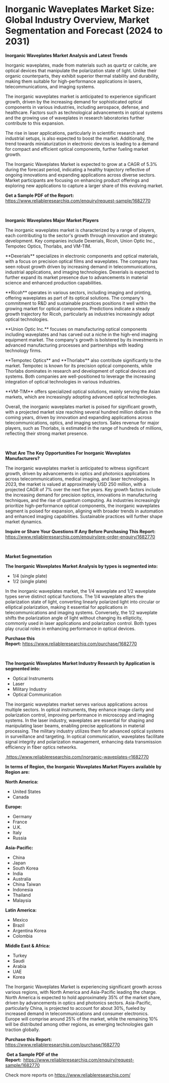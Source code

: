 <p><h1>Inorganic Waveplates Market Size: Global Industry Overview, Market Segmentation and Forecast (2024 to 2031)</h1></p><p><strong>Inorganic Waveplates Market Analysis and Latest Trends</strong></p>
<p><p>Inorganic waveplates, made from materials such as quartz or calcite, are optical devices that manipulate the polarization state of light. Unlike their organic counterparts, they exhibit superior thermal stability and durability, making them suitable for high-performance applications in lasers, telecommunications, and imaging systems.</p><p>The inorganic waveplates market is anticipated to experience significant growth, driven by the increasing demand for sophisticated optical components in various industries, including aerospace, defense, and healthcare. Factors such as technological advancements in optical systems and the growing use of waveplates in research laboratories further contribute to this expansion. </p><p>The rise in laser applications, particularly in scientific research and industrial setups, is also expected to boost the market. Additionally, the trend towards miniaturization in electronic devices is leading to a demand for compact and efficient optical components, further fueling market growth. </p><p>The Inorganic Waveplates Market is expected to grow at a CAGR of 5.3% during the forecast period, indicating a healthy trajectory reflective of ongoing innovations and expanding applications across diverse sectors. Market participants are focusing on enhancing product offerings and exploring new applications to capture a larger share of this evolving market.</p></p>
<p><strong>Get a Sample PDF of the Report:&nbsp;</strong> <a href="https://www.reliableresearchiq.com/enquiry/request-sample/1682770?utm_campaign=104&utm_medium=2&utm_source=Github&utm_content=ia&utm_term=30122024&utm_id=inorganic-waveplates">https://www.reliableresearchiq.com/enquiry/request-sample/1682770</a></p>
<p>&nbsp;</p>
<p><strong>Inorganic Waveplates Major Market Players</strong></p>
<p><p>The inorganic waveplates market is characterized by a range of players, each contributing to the sector's growth through innovation and strategic development. Key companies include Dexerials, Ricoh, Union Optic Inc., Tempotec Optics, Thorlabs, and VM-TIM.</p><p>**Dexerials** specializes in electronic components and optical materials, with a focus on precision optical films and waveplates. The company has seen robust growth driven by increasing demand in telecommunications, industrial applications, and imaging technologies. Dexerials is expected to further expand its market presence due to advancements in material science and enhanced production capabilities.</p><p>**Ricoh** operates in various sectors, including imaging and printing, offering waveplates as part of its optical solutions. The company's commitment to R&D and sustainable practices positions it well within the growing market for optical components. Predictions indicate a steady growth trajectory for Ricoh, particularly as industries increasingly adopt optical technologies.</p><p>**Union Optic Inc.** focuses on manufacturing optical components including waveplates and has carved out a niche in the high-end imaging equipment market. The company's growth is bolstered by its investments in advanced manufacturing processes and partnerships with leading technology firms.</p><p>**Tempotec Optics** and **Thorlabs** also contribute significantly to the market. Tempotec is known for its precision optical components, while Thorlabs dominates in research and development of optical devices and systems. Both companies are well-positioned to leverage the increasing integration of optical technologies in various industries.</p><p>**VM-TIM** offers specialized optical solutions, mainly serving the Asian markets, which are increasingly adopting advanced optical technologies. </p><p>Overall, the inorganic waveplates market is poised for significant growth, with a projected market size reaching several hundred million dollars in the coming years, driven by innovation and expanding applications across telecommunications, optics, and imaging sectors. Sales revenue for major players, such as Thorlabs, is estimated in the range of hundreds of millions, reflecting their strong market presence.</p></p>
<p>&nbsp;</p>
<p><strong>What Are The Key Opportunities For Inorganic Waveplates Manufacturers?</strong></p>
<p><p>The inorganic waveplates market is anticipated to witness significant growth, driven by advancements in optics and photonics applications across telecommunications, medical imaging, and laser technologies. In 2023, the market is valued at approximately USD 250 million, with a projected CAGR of 7% over the next five years. Key growth factors include the increasing demand for precision optics, innovations in manufacturing techniques, and the rise of quantum computing. As industries increasingly prioritize high-performance optical components, the inorganic waveplates segment is poised for expansion, aligning with broader trends in automation and enhanced imaging capabilities. Sustainable practices will further shape market dynamics.</p></p>
<p><strong>Inquire or Share Your Questions If Any Before Purchasing This Report:</strong> <a href="https://www.reliableresearchiq.com/enquiry/pre-order-enquiry/1682770?utm_campaign=104&utm_medium=2&utm_source=Github&utm_content=ia&utm_term=30122024&utm_id=inorganic-waveplates">https://www.reliableresearchiq.com/enquiry/pre-order-enquiry/1682770</a></p>
<p>&nbsp;</p>
<p><strong>Market Segmentation</strong></p>
<p><strong>The Inorganic Waveplates Market Analysis by types is segmented into:</strong></p>
<p><ul><li>1/4 (single plate)</li><li>1/2 (single plate)</li></ul></p>
<p><p>In the inorganic waveplates market, the 1/4 waveplate and 1/2 waveplate types serve distinct optical functions. The 1/4 waveplate alters the polarization state of light, converting linearly polarized light into circular or elliptical polarization, making it essential for applications in telecommunications and imaging systems. Conversely, the 1/2 waveplate shifts the polarization angle of light without changing its ellipticity, commonly used in laser applications and polarization control. Both types play crucial roles in enhancing performance in optical devices.</p></p>
<p><strong>Purchase this Report:&nbsp;</strong><a href="https://www.reliableresearchiq.com/purchase/1682770?utm_campaign=104&utm_medium=2&utm_source=Github&utm_content=ia&utm_term=30122024&utm_id=inorganic-waveplates">https://www.reliableresearchiq.com/purchase/1682770</a></p>
<p>&nbsp;</p>
<p><strong>The Inorganic Waveplates Market Industry Research by Application is segmented into:</strong></p>
<p><ul><li>Optical Instruments</li><li>Laser</li><li>Military Industry</li><li>Optical Communication</li></ul></p>
<p><p>The inorganic waveplates market serves various applications across multiple sectors. In optical instruments, they enhance image clarity and polarization control, improving performance in microscopy and imaging systems. In the laser industry, waveplates are essential for shaping and manipulating laser beams, enabling precise applications in material processing. The military industry utilizes them for advanced optical systems in surveillance and targeting. In optical communication, waveplates facilitate signal integrity and polarization management, enhancing data transmission efficiency in fiber optics networks.</p></p>
<p><a href="https://www.reliableresearchiq.com/inorganic-waveplates-r1682770?utm_campaign=104&utm_medium=2&utm_source=Github&utm_content=ia&utm_term=30122024&utm_id=inorganic-waveplates">&nbsp;https://www.reliableresearchiq.com/inorganic-waveplates-r1682770</a></p>
<p><strong>In terms of Region, the Inorganic Waveplates Market Players available by Region are:</strong></p>
<p>
    <p> <strong> North America: </strong>
        <ul>
            <li>United States</li>
            <li>Canada</li>
        </ul>
        </p> 
    <p> <strong> Europe: </strong>
        <ul>
            <li>Germany</li>
            <li>France</li>
            <li>U.K.</li>
            <li>Italy</li>
            <li>Russia</li>
        </ul>
        </p> 
    <p> <strong> Asia-Pacific: </strong>
        <ul>
            <li>China</li>
            <li>Japan</li>
            <li>South Korea</li>
            <li>India</li>
            <li>Australia</li>
            <li>China Taiwan</li>
            <li>Indonesia</li>
            <li>Thailand</li>
            <li>Malaysia</li>
        </ul>
        </p> 
    <p> <strong> Latin America: </strong>
        <ul>
            <li>Mexico</li>
            <li>Brazil</li>
            <li>Argentina Korea</li>
            <li>Colombia</li>
        </ul>
        </p> 
    <p> <strong> Middle East & Africa: </strong>
        <ul>
            <li>Turkey</li>
            <li>Saudi</li>
            <li>Arabia</li>
            <li>UAE</li>
            <li>Korea</li>
        </ul>
    </p>
    </p>
<p><p>The Inorganic Waveplates Market is experiencing significant growth across various regions, with North America and Asia-Pacific leading the charge. North America is expected to hold approximately 35% of the market share, driven by advancements in optics and photonics sectors. Asia-Pacific, particularly China, is projected to account for about 30%, fueled by increased demand in telecommunications and consumer electronics. Europe will comprise around 25% of the market, while the remaining 10% will be distributed among other regions, as emerging technologies gain traction globally.</p></p>
<p><strong>Purchase this Report: </strong><a href="https://www.reliableresearchiq.com/purchase/1682770?utm_campaign=104&utm_medium=2&utm_source=Github&utm_content=ia&utm_term=30122024&utm_id=inorganic-waveplates">https://www.reliableresearchiq.com/purchase/1682770</a></p>
<p>&nbsp;<strong>Get a Sample PDF of the Report:&nbsp;&nbsp;</strong><a href="https://www.reliableresearchiq.com/enquiry/request-sample/1682770?utm_campaign=104&utm_medium=2&utm_source=Github&utm_content=ia&utm_term=30122024&utm_id=inorganic-waveplates">https://www.reliableresearchiq.com/enquiry/request-sample/1682770</a></p>
<p><strong></strong></p>
<p>Check more reports on <a href="https://www.reliableresearchiq.com/?utm_campaign=104&utm_medium=2&utm_source=Github&utm_content=ia&utm_term=30122024&utm_id=inorganic-waveplates">https://www.reliableresearchiq.com/</a></p>